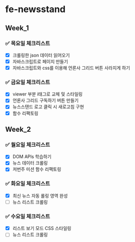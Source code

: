 # fe-newsstand

## Week_1

### ✅ 목요일 체크리스트

- [x] 크롤링한 json 데이터 읽어오기
- [x] 자바스크립트로 페이지 만들기
- [x] 자바스크립트와 css를 이용해 언론사 그리드 버튼 사라지게 하기

### ✅ 금요일 체크리스트

- [x] viewer 부분 i태그로 교체 및 스타일링
- [x] 언론사 그리드 구독하기 버튼 만들기
- [x] 뉴스스탠드 로고 클릭 시 새로고침 구현
- [x] 함수 리팩토링

## Week_2

### ✅ 월요일 체크리스트

- [x] DOM APIs 학습하기
- [x] 뉴스 데이터 크롤링
- [x] 저번주 미션 함수 리팩토링

### ✅ 화요일 체크리스트

- [x] 최신 뉴스 자동 롤링 영역 완성
- [ ] 뉴스 리스트 크롤링

### ✅ 수요일 체크리스트

- [x] 리스트 보기 모드 CSS 스타일링
- [ ] 뉴스 리스트 크롤링
